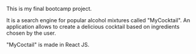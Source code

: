This is my final bootcamp project. 

It is a search engine for popular alcohol mixtures called "MyCocktail". 
An application allows to create a delicious cocktail based on ingredients chosen by the user.

"MyCoctail" is made in React JS.